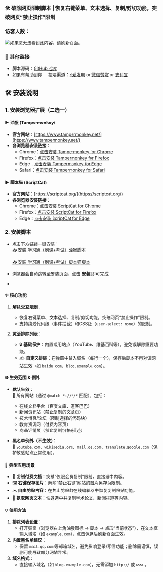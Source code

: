 ### 🛠️ 破除网页限制脚本 | 恢复右键菜单、文本选择、复制/剪切功能，突破网页“禁止操作”限制
### 访客人数：
<img src="https://count.kjchmc.cn/get/@Byass-Web-Restrictions?theme=rule34" alt="如果您无法看到此内容，请刷新页面。">

### 🔗 其他链接 
- 脚本源码：[GitHub 仓库](https://github.com/521-baby/ChaoXing-SuperSrarLearn)    
- 如果有帮助到你<img src='https://github.com/521-baby/Bypass-Web-Restrictions/blob/main/%E7%A0%B4%E9%99%A4%E7%BD%91%E9%A1%B5%E9%99%90%E5%88%B6.js' width='16px' /> 投喂渠道：[⚡爱发电](https://afdian.com/a/chunshu) or [微信赞赏](https://github.com/521-baby/521-baby/blob/main/DONATE.md) or [支付宝](https://github.com/521-baby/521-baby/blob/main/DONATE2.md)</del>
## 🛠️ 安装说明  
### 1. 安装浏览器扩展（二选一）  
#### ▶ 油猴 (Tampermonkey)  
- **官方网站**：[https://www.tampermonkey.net/](https://www.tampermonkey.net/)  
- **各浏览器安装链接**：  
  - Chrome：[点击安装 Tampermonkey for Chrome](https://chrome.google.com/webstore/detail/tampermonkey/dhdgffkkebhmkfjojejmpbldmpobfkfo)  
  - Firefox：[点击安装 Tampermonkey for Firefox](https://addons.mozilla.org/en-US/firefox/addon/tampermonkey/)  
  - Edge：[点击安装 Tampermonkey for Edge](https://microsoftedge.microsoft.com/addons/detail/tampermonkey/iikmkjmpaadaobahmlepeloendndfphd)  
  - Safari：[点击安装 Tampermonkey for Safari](https://apps.apple.com/us/app/tampermonkey/id1482490089)  

#### ▶ 脚本猫 (ScriptCat)  
- **官方网站**：[https://scriptcat.org/](https://scriptcat.org/)  
- **各浏览器安装链接**：  
  - Chrome：[点击安装 ScriptCat for Chrome](https://chrome.google.com/webstore/detail/scriptcat/lhplgjmbpnjgjmpbokdjpcbbekifcmli)  
  - Firefox：[点击安装 ScriptCat for Firefox](https://addons.mozilla.org/zh-CN/firefox/addon/scriptcat/)  
  - Edge：[点击安装 ScriptCat for Edge](https://microsoftedge.microsoft.com/addons/detail/scriptcat/llhcdfddnmmcmlbdennkpdnlnbgbmfak)  

### 2. 安装脚本  
- 点击下方链接一键安装：  
  [📥 安装 学习通（刷课+考试）油猴脚本](https://greasyfork.org/zh-CN/scripts/535746-%E7%BD%91%E9%A1%B5%E9%99%90%E5%88%B6%E8%A7%A3%E9%99%A4)
  
  [📥 安装 学习通（刷课+考试）脚本猫脚本](https://scriptcat.org/zh-CN/script-show-page/3403)
- 浏览器会自动跳转至安装页面，点击 **安装** 即可完成
- 
#### ✨ **核心功能**  
1. **解除交互限制**：  
   - 恢复右键菜单、文本选择、复制/剪切功能，突破网页“禁止操作”限制。  
   - 支持绕过代码级（事件拦截）和CSS级（`user-select: none`）的限制。  

2. **灵活排除列表**：  
   - 🔒 **基础保护**：内置常用站点（YouTube、维基百科等），避免误解除重要功能。  
   - ✍️ **自定义排除**：在弹窗中输入域名（每行一个），保存后脚本不再对该网站生效（如 `baidu.com`、`blog.example.com`）。  


#### 🌐 **生效范围 & 例外**  
- **默认生效**：  
  📍 所有网站（通过 `@match *://*/*` 匹配），包括：  
  - 在线文档平台（百度文库、道客巴巴）  
  - 新闻资讯站（禁止复制的文章页）  
  - 技术博客/论坛（限制选择的代码块）  
  - 教育资源网（付费内容页）  
  - 商品详情页（禁止复制价格/描述）  

- **黑名单例外（不生效）**：  
  🚫 `youtube.com`、`wikipedia.org`、`mail.qq.com`、`translate.google.com`（保护敏感站点正常使用）。  


#### 🚀 **典型应用场景**  
- 📄 **复制付费文档**：突破“仅限会员复制”限制，直接选中内容。  
- 🖼️ **右键保存图片**：解除“禁止右键”网站的图片另存为限制。  
- ✂️ **自由剪贴内容**：在禁止剪贴的在线编辑器中恢复复制粘贴功能。  
- 📝 **提取网页文本**：快速选中并复制学术论文、新闻报道等内容。  
#### 💡 **使用方法**  
1. **排除列表设置**：  
   - 打开弹窗（浏览器右上角油猴图标 → 脚本 → 点击“当前状态”），在文本框输入域名（如 `example.com`），点击保存后刷新页面生效。  
2. **内置黑名单建议**：  
   - 保留 `mail.qq.com` 等邮箱域名，避免影响登录/写信功能；删除需谨慎，误删可能导致部分网站异常。  
3. **域名格式**：  
   - 直接输入域名（如 `blog.example.com`），无需添加 `http://` 或 `www.`。 

